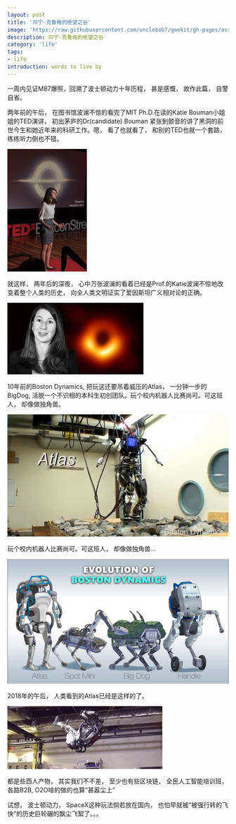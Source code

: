 ```yaml
---
layout: post
title: '邓宁-克鲁格的绝望之谷'
image: 'https://raw.githubusercontent.com/unclebob7/geekit/gh-pages/assets/img/adabot.jpeg'
description: 邓宁-克鲁格的绝望之谷
category: 'life'
tags:
- life
introduction: words to live by
---
```


一周内见证M87爆照，回溯了波士顿动力十年历程， 甚是感慨， 故作此篇， 自警自省。

两年前的午后， 在图书馆波澜不惊的看完了MIT Ph.D.在读的Katie Bouman小姐姐的TED演讲， 初出茅庐的Dr(candidate) Bouman 紧张到颤音的讲了黑洞的前世今生和她近年来的科研工作。嗯， 看了也就看了， 和别的TED也就一个套路， 练练听力倒也不错。

![Bouman TED](https://raw.githubusercontent.com/unclebob7/geekit/gh-pages/assets/img/bouman_ted.jpeg)

就这样， 两年后的深夜， 心中万张波澜的看着已经是Prof.的Katie波澜不惊地改变着整个人类的历史， 向全人类文明证实了爱因斯坦广义相对论的正确。

![Bouman M87](https://raw.githubusercontent.com/unclebob7/geekit/gh-pages/assets/img/bouman_blackhole.jpeg)

10年前的Boston Dynamics, 把玩这还要吊着威压的Atlas， 一分钟一步的BigDog, 活脱一个不识相的本科生初创团队。玩个校内机器人比赛尚可。可这班人， 却像做独角兽。

![Atlas original](https://raw.githubusercontent.com/unclebob7/geekit/gh-pages/assets/img/atlas_original.jpeg)

玩个校内机器人比赛尚可。可这班人， 却像做独角兽...

![Boston Dynamics](https://raw.githubusercontent.com/unclebob7/geekit/gh-pages/assets/img/boston_dynamics.jpg)

2018年的午后， 人类看到的Atlas已经是这样的了。

![Atlas](https://raw.githubusercontent.com/unclebob7/geekit/gh-pages/assets/img/atlas.jpeg)

都是些西人产物， 其实我们不不差， 至少也有些区块链， 全民人工智能培训班， 各路B2B, O2O啥的做的也算“甚嚣尘上”

试想， 波士顿动力， SpaceX这种玩法倘若放在国内， 也怕早就被“被强行转的飞快”的历史巨轮碾的飘尘飞絮了。。。